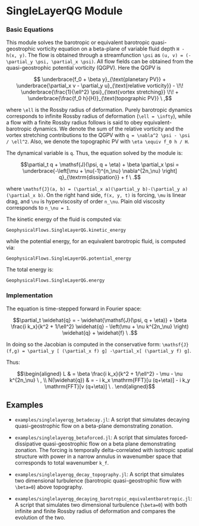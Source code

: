 # SingleLayerQG Module

### Basic Equations

This module solves the barotropic or equivalent barotropic quasi-geostrophic vorticity equation 
on a beta-plane of variable fluid depth ``H - h(x, y)``. The flow is obtained through a streamfunction ``\psi`` as ``(u, v) = (-\partial_y \psi, \partial_x \psi)``. All flow 
fields can be obtained from the quasi-geostrophic potential vorticity (QGPV). Here the QGPV is

```math
	\underbrace{f_0 + \beta y}_{\text{planetary PV}} + \underbrace{\partial_x v
	- \partial_y u}_{\text{relative vorticity}} - \!\!
	\underbrace{\frac{1}{\ell^2} \psi}_{\text{vortex stretching}} \!\! + 
	\underbrace{\frac{f_0 h}{H}}_{\text{topographic PV}} \ ,
```

where ``\ell`` is the Rossby radius of deformation. Purely barotropic dynamics corresponds to 
infinite Rossby radius of deformation (``\ell = \infty``), while a flow with a finite Rossby 
radius follows is said to obey equivalent-barotropic dynamics. We denote the sum of the relative
vorticity and the vortex stretching contributions to the QGPV with ``q = \nabla^2 \psi - \psi / \ell^2``.
Also, we denote the topographic PV with ``\eta \equiv f_0 h / H``.

The dynamical variable is ``q``.  Thus, the equation solved by the module is:

```math
\partial_t q + \mathsf{J}(\psi, q + \eta) +
\beta \partial_x \psi = \underbrace{-\left[\mu + \nu(-1)^{n_\nu} \nabla^{2n_\nu}
\right] q}_{\textrm{dissipation}} + f \ .
```

where ``\mathsf{J}(a, b) = (\partial_x a)(\partial_y b)-(\partial_y a)(\partial_x b)``. On 
the right hand side, ``f(x, y, t)`` is forcing, ``\mu`` is linear drag, and ``\nu`` is hyperviscosity of order ``n_\nu``. Plain old viscosity corresponds to ``n_\nu = 1``.

The kinetic energy of the fluid is computed via:

```@docs
GeophysicalFlows.SingleLayerQG.kinetic_energy
```

while the potential energy, for an equivalent barotropic fluid, is computed via:

```@docs
GeophysicalFlows.SingleLayerQG.potential_energy
```

The total energy is:

```@docs
GeophysicalFlows.SingleLayerQG.energy
```

### Implementation

The equation is time-stepped forward in Fourier space:

```math
\partial_t \widehat{q} = - \widehat{\mathsf{J}(\psi, q + \eta)} + \beta \frac{i k_x}{k^2 + 1/\ell^2} \widehat{q} - \left(\mu + \nu k^{2n_\nu} \right) \widehat{q} + \widehat{f} \ .
```

In doing so the Jacobian is computed in the conservative form: ``\mathsf{J}(f,g) =
\partial_y [ (\partial_x f) g] -\partial_x[ (\partial_y f) g]``.

Thus:

```math
\begin{aligned}
L & = \beta \frac{i k_x}{k^2 + 1/\ell^2} - \mu - \nu k^{2n_\nu} \ , \\
N(\widehat{q}) & = - i k_x \mathrm{FFT}[u (q+\eta)] - i k_y \mathrm{FFT}[v (q+\eta)] \ .
\end{aligned}
```


## Examples

- `examples/singlelayerqg_betadecay.jl`: A script that simulates decaying quasi-geostrophic flow on a beta-plane demonstrating zonation.

- `examples/singlelayerqg_betaforced.jl`: A script that simulates forced-dissipative quasi-geostrophic flow on a beta plane demonstrating zonation. The forcing is temporally delta-correlated with isotropic spatial structure with power in a narrow annulus in wavenumber space that corresponds to total wavenumber ``k_f``.

- `examples/singlelayerqg_decay_topography.jl`: A script that simulates two dimensional turbulence (barotropic quasi-geostrophic flow with ``\beta=0``) above topography.

- `examples/singlelayerqg_decaying_barotropic_equivalentbarotropic.jl`: A script that simulates two dimensional turbulence (``\beta=0``) with both infinite and finite Rossby radius of deformation and compares the evolution of the two.